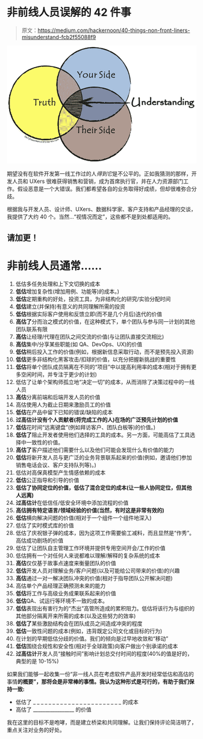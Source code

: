 # 非前线人员误解的 42 件事

> 原文：<https://medium.com/hackernoon/40-things-non-front-liners-misunderstand-fcb2f55088f9>

![](img/e817e26c2532d7813f785605e434b973.png)

期望没有在软件开发第一线工作过的人*得到它*是不公平的。正如我猜测的那样，开发人员和 UXers 很难获得销售和营销，成为首席执行官，并在人力资源部门工作。假设恶意是一个大错误。我们都希望各自的业务取得好成绩，但却很难弥合分歧。

根据我与开发人员、设计师、UXers、数据科学家、客户支持和产品经理的交谈，我提供了大约 40 个。当然…“视情况而定”，这些都不是到处都适用的。

## **请加更！**

# **非前线人员通常……**

1.  低估多任务处理和上下文切换的成本
2.  **低估**增加复杂性(增加用例、功能等)的成本。)
3.  **低估**定期重构的好处，投资工具，为非结构化的研究/实验分配时间
4.  **低估**建立(并保持)有意义的共同理解所需的投资
5.  **低估**根据实际客户使用和反馈立即(而不是几个月后)迭代的价值
6.  **高估了**分而治之模式的价值，在这种模式下，单个团队与参与同一计划的其他团队联系有限
7.  **高估**让经理/代理在团队之间交流的价值(与让团队直接交流相比)
8.  **高估**集中/分享某些职能(如 QA、DevOps、UX)的价值
9.  **低估**稍后投入工作的价值(例如，根据新信息采取行动，而不是预先投入资源)
10.  **低估**更多非结构化黑客攻击/扣球的价值，以充分把握新挑战的重要性
11.  **低估**将单个团队成员隔离在不同的“项目”中以提高利用率的成本(相对于拥有更多空闲时间，并专注于更少的计划)
12.  低估了让单个架构师孤立地“决定一切”的成本，从而消除了决策过程中的一线人员
13.  **高估**分离前端和后端开发人员的价值
14.  高估使用人为截止日期来激励员工的价值
15.  **低估**在产品中留下已知的错误/缺陷的成本
16.  **过高估计没有个人贡献者(将完成工作的人)在场的广泛预先计划的价值**
17.  **低估**花时间“远离键盘”(例如拜访客户、团队白板等)的价值。)
18.  **低估了**阻止开发者使用他们选择的工具的成本。另一方面，可能高估了工具选择中一致性的价值。
19.  **高估了**客户描述他们需要什么以及他们可能会发现什么有价值的能力
20.  **低估**将新开发人员与更广泛的业务背景联系起来的价值(例如，邀请他们参加销售电话会议、客户支持队列等)。)
21.  低估对高保真模型产生情感依赖的成本
22.  **低估**公正指导和引导的价值
23.  **低估了协同定位的价值，低估了混合定位的成本(让一些人协同定位，但其他人远离)**
24.  **过高估计**在低信任/低安全环境中添加流程的价值
25.  **高估拥有特定语言/领域经验的价值(当然，有时这是非常有效的)**
26.  **低估**横向解决问题的价值(相对于一个组件一个组件地深入)
27.  低估了实时模式库的价值
28.  低估了庆祝银子弹的成本，因为这项工作需要偷工减料，而且显然是“作秀”。高估成功剧场的价值
29.  低估了让团队自主管理工作环境并提供专用空间开会/工作的价值
30.  低估拥有一个对任何人来说都难以理解/解释的复杂系统的成本
31.  **高估**仅仅基于故事点速度来衡量团队的价值
32.  **低估**开发人员对理解业务/客户问题(以及可能给公司带来的价值)的兴趣
33.  **高估**通过一对一解决团队冲突的价值(相对于指导团队公开解决问题)
34.  高估单个产品经理正确预测未来的能力
35.  **低估**将工作与高级业务成果联系起来的价值
36.  **低估**QA、试运行等环境不一致的成本。
37.  **低估**表现出有害行为的“杰出”高管所造成的累积阻力。低估将该行为与组织的其他部分隔离开来所需的成本(以及这些努力的效率)
38.  **低估了**某些激励结构会在团队成员之间造成冲突的程度
39.  **低估**一致性问题的成本(例如，违背既定公司文化或目标的行为)
40.  在计划的早期低估分歧的价值。我们的倾向是过早地收敛和“移动”
41.  **低估**围绕合规性和安全性(相对于全球政策)向客户做出个别承诺的成本
42.  **过高估计**开发人员“接触时间”影响计划总交付时间的程度(40%的值是好的，典型的是 10-15%)

如果我们能够一起收集一份“非一线人员在考虑软件产品开发时经常低估和高估的事情**的概要”，那将会是非常棒的事情。我认为这种形式是可行的，有助于我们保持一致:**

*   低估了 _ _ _ _ _ _ _ _ _ _ _ _ _ _ _ _ _ _ _ _ _ _ _ 的成本
*   高估了 _________________ 的价值

我在这里的目标不是咆哮，而是建立桥梁和共同理解。让我们保持评论简洁明了，重点关注对业务的好处。